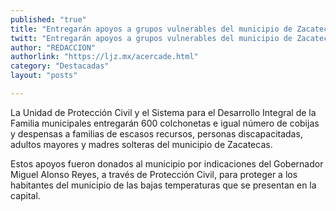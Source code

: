 ```yaml
---
published: "true"
title: "Entregarán apoyos a grupos vulnerables del municipio de Zacatecas por bajas temperaturas"
twitt: "Entregarán apoyos a grupos vulnerables del municipio de Zacatecas por bajas temperaturas"
author: "REDACCION"
authorlink: "https://ljz.mx/acercade.html"
category: "Destacadas"
layout: "posts"

---
```


La Unidad de Protección Civil y el Sistema para el Desarrollo Integral de la Familia municipales entregarán 600 colchonetas e igual número de cobijas y despensas a familias de escasos recursos, personas discapacitadas, adultos mayores y madres solteras del municipio de Zacatecas.

Estos apoyos fueron donados al municipio por indicaciones del Gobernador Miguel Alonso Reyes, a través de Protección Civil, para proteger a los habitantes del municipio de las bajas temperaturas que se presentan en la capital.
